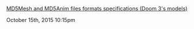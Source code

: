 <a href=" https://href.li/?http://tfc.duke.free.fr/coding/md5-specs-en.html">MD5Mesh and MD5Anim files formats specifications (Doom 3&#039;s models)</a>
          
<div id="footer">
<span id="timestamp"> October 15th, 2015 10:15pm </span>
</div>